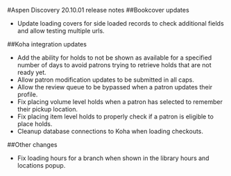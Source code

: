 #Aspen Discovery 20.10.01 release notes
##Bookcover updates
- Update loading covers for side loaded records to check additional fields and allow testing multiple urls.

##Koha integration updates
- Add the ability for holds to not be shown as available for a specified number of days to avoid patrons trying to retrieve holds that are not ready yet.  
- Allow patron modification updates to be submitted in all caps.
- Allow the review queue to be bypassed when a patron updates their profile.
- Fix placing volume level holds when a patron has selected to remember their pickup location.
- Fix placing item level holds to properly check if a patron is eligible to place holds.
- Cleanup database connections to Koha when loading checkouts.

##Other changes
- Fix loading hours for a branch when shown in the library hours and locations popup. 